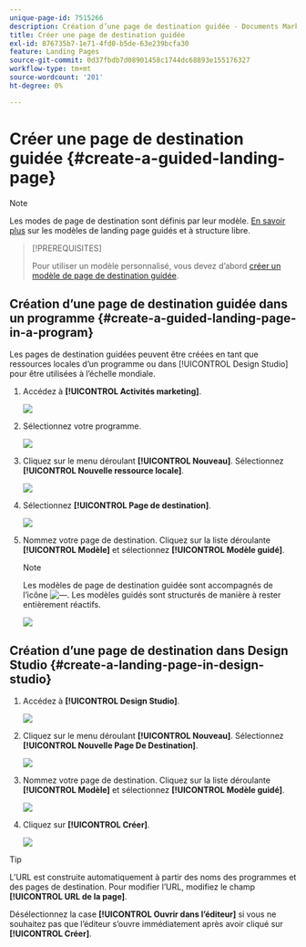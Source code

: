 ```yaml
---
unique-page-id: 7515266
description: Création d’une page de destination guidée - Documents Marketo - Documentation du produit
title: Créer une page de destination guidée
exl-id: 876735b7-1e71-4fd0-b5de-63e239bcfa30
feature: Landing Pages
source-git-commit: 0d37fbdb7d08901458c1744dc68893e155176327
workflow-type: tm+mt
source-wordcount: '201'
ht-degree: 0%

---
```


# Créer une page de destination guidée {#create-a-guided-landing-page}

>[!NOTE]
>
>Les modes de page de destination sont définis par leur modèle. [En savoir plus](/help/marketo/product-docs/demand-generation/landing-pages/understanding-landing-pages/understanding-free-form-vs-guided-landing-pages.md) sur les modèles de landing page guidés et à structure libre.

>[!PREREQUISITES]
>
>Pour utiliser un modèle personnalisé, vous devez d’abord [créer un modèle de page de destination guidée](/help/marketo/product-docs/demand-generation/landing-pages/landing-page-templates/create-a-guided-landing-page-template.md).

## Création d’une page de destination guidée dans un programme {#create-a-guided-landing-page-in-a-program}

Les pages de destination guidées peuvent être créées en tant que ressources locales d’un programme ou dans [!UICONTROL Design Studio] pour être utilisées à l’échelle mondiale.

1. Accédez à **[!UICONTROL Activités marketing]**.

   ![](assets/one-1.png)

1. Sélectionnez votre programme.

   ![](assets/image2015-5-26-9-3a24-3a2.png)

1. Cliquez sur le menu déroulant **[!UICONTROL Nouveau]**. Sélectionnez **[!UICONTROL Nouvelle ressource locale]**.

   ![](assets/image2015-5-26-9-3a25-3a36.png)

1. Sélectionnez **[!UICONTROL Page de destination]**.

   ![](assets/four.png)

1. Nommez votre page de destination. Cliquez sur la liste déroulante **[!UICONTROL Modèle]** et sélectionnez **[!UICONTROL Modèle guidé]**.

   >[!NOTE]
   >
   >Les modèles de page de destination guidée sont accompagnés de l’icône ![—](assets/image2015-5-26-9-3a26-3a51.png). Les modèles guidés sont structurés de manière à rester entièrement réactifs.

   ![](assets/image2015-5-24-15-3a47-3a56.png)

## Création d’une page de destination dans Design Studio {#create-a-landing-page-in-design-studio}

1. Accédez à **[!UICONTROL Design Studio]**.

   ![](assets/six.png)

1. Cliquez sur le menu déroulant **[!UICONTROL Nouveau]**. Sélectionnez **[!UICONTROL Nouvelle Page De Destination]**.

   ![](assets/seven.png)

1. Nommez votre page de destination. Cliquez sur la liste déroulante **[!UICONTROL Modèle]** et sélectionnez **[!UICONTROL Modèle guidé]**.

   ![](assets/image2015-5-26-9-3a27-3a34.png)

1. Cliquez sur **[!UICONTROL Créer]**.

   ![](assets/image2015-5-26-9-3a28-3a8.png)

>[!TIP]
>
>L’URL est construite automatiquement à partir des noms des programmes et des pages de destination. Pour modifier l’URL, modifiez le champ **[!UICONTROL URL de la page]**.
>
>Désélectionnez la case **[!UICONTROL Ouvrir dans l’éditeur]** si vous ne souhaitez pas que l’éditeur s’ouvre immédiatement après avoir cliqué sur **[!UICONTROL Créer]**.
